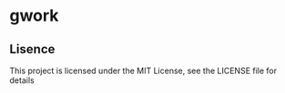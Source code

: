 # gwork

## Lisence

This project is licensed under the MIT License, see the LICENSE file for details
